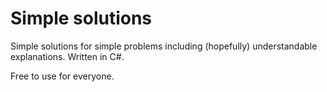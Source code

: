 # Simple solutions
Simple solutions for simple problems including (hopefully) understandable explanations. Written in C#.

Free to use for everyone.
